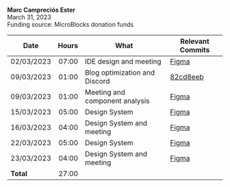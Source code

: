 **Marc Campreciós Ester**  
March 31, 2023  
Funding source: MicroBlocks donation funds

| Date       | Hours | What | Relevant Commits |
|------------|------:|------|-----|
| 02/03/2023 | 07:00 | IDE design and meeting | [Figma](https://www.figma.com/file/vD9oHj4VToLboKn2UMiLDD/MicroBlocks-Design-v01?node-id=1120%3A171&t=SpXL9G3uUjLaMm3R-1) |
| 09/03/2023 | 01:00 | Blog optimization and Discord | [82cd8eeb](https://gitlab.com/kram08980/microblocks-site/-/commit/82cd8eeb6fa0563fa0a470049684950b6797da21) |
| 09/03/2023 | 01:00 | Meeting and component analysis | [Figma](https://www.figma.com/file/vD9oHj4VToLboKn2UMiLDD/MicroBlocks-Design-v01?node-id=1120%3A171&t=SpXL9G3uUjLaMm3R-1) |
| 15/03/2023 | 05:00 | Design System | [Figma](https://www.figma.com/file/8DhN4bwfJ7swj9o9cSW80Z/MicroBlocks-IDE-Design?node-id=33%3A1021&t=pCQ5b4zVzNS53Gaf-1) |
| 16/03/2023 | 04:00 | Design System and meeting | [Figma](https://www.figma.com/file/8DhN4bwfJ7swj9o9cSW80Z/MicroBlocks-IDE-Design?node-id=33%3A1021&t=pCQ5b4zVzNS53Gaf-1) |
| 22/03/2023 | 05:00 | Design System | [Figma](https://www.figma.com/file/8DhN4bwfJ7swj9o9cSW80Z/MicroBlocks-IDE-Design?node-id=33%3A1021&t=pCQ5b4zVzNS53Gaf-1) |
| 23/03/2023 | 04:00 | Design System and meeting | [Figma](https://www.figma.com/file/8DhN4bwfJ7swj9o9cSW80Z/MicroBlocks-IDE-Design?node-id=33%3A1021&t=pCQ5b4zVzNS53Gaf-1) |
| **Total**  | 27:00 | |
